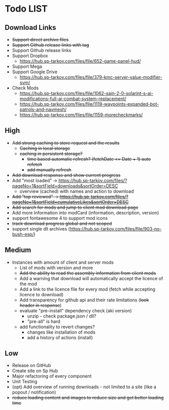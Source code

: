 # Todo LIST

## Download Links
- ~~Support direct archive files~~
- ~~Support Github release links with tag~~
- Support Github release links
- Support Dropbox
  - https://hub.sp-tarkov.com/files/file/652-game-panel-hud/
- Support Mega
- Support Google Drive
  - https://hub.sp-tarkov.com/files/file/379-kmc-server-value-modifier-svm/
- Check Mods
  - https://hub.sp-tarkov.com/files/file/1062-sain-2-0-solarint-s-ai-modifications-full-ai-combat-system-replacement/
  - https://hub.sp-tarkov.com/files/file/1119-waypoints-expanded-bot-patrols-and-navmesh/
  - https://hub.sp-tarkov.com/files/file/1159-morecheckmarks/

## High
- A~~dd strong caching to store request and the results~~
  - ~~Caching in local storage~~
  - ~~caching in persistent storage?~~
    - ~~time based automatic refresh? (fetchDate <= Date + 1) auto refetch~~
    - ~~add manually refresh~~
- ~~Add download response and show current progress~~
- Add "most loaded" -> https://hub.sp-tarkov.com/files/?pageNo=1&sortField=downloads&sortOrder=DESC
  - overview (cached) with names and action to download
- ~~Add "top reviewed" -> https://hub.sp-tarkov.com/files/?pageNo=1&sortField=cumulativeLikes&sortOrder=DESC~~
- ~~Add search for mods and jump to client mod download page~~
- Add more Information into modCard (information, description, version)
- support fontawesome 4 to support mod icons
- ~~track download progress global and not scoped~~
- support single dll archives (https://hub.sp-tarkov.com/files/file/903-no-bush-esp/)


## Medium
- Instances with amount of client and server mods
  - List of mods with version and more
  - ~~Add the ability to read the assembly information from client mods~~
  - Add a warning that download will automatically accept the licence of the mod
  - Add a link to the licence file for every mod (fetch while accepting licence to download)
  - Add transparency for github api and their rate limitations (~~look header in response~~)
  - evaluate "pre-install" dependency check (aki version)
    - unzip - check package.json / dll?
    - "pre-all" is hard
  - add functionality to revert changes?
    - changes like installation of mods
    - add a history of actions (install)


## Low
- Release on GitHub
- Create site on Sp Hub
- Major refactoring of every component
- Unit Testing
- (opt) Add overview of running downloads - not limited to a site (like a popout / notification)
- ~~reduce loading content and images to reduce size and get better loading time~~








